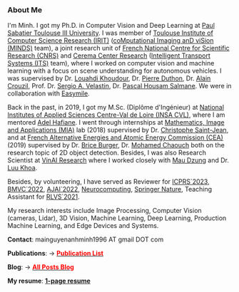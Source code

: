 ### About Me

I'm Minh. I got my Ph.D. in Computer Vision and Deep Learning at [Paul Sabatier Toulouse III University](https://www.univ-tlse3.fr/english-version). I was member of [Toulouse Institute of Computer Science Research (IRIT)](https://www.irit.fr/) ([coMputational Imaging anD viSion (MINDS)](https://www.irit.fr/en/departement/dep-signals-and-images/minds-team/) team), a joint research unit of [French National Centre for Scientific Research (CNRS)](https://www.cnrs.fr/en) and [Cerema Center Research](https://www.cerema.fr/en) ([Intelligent Transport Systems (ITS)](https://www.cerema.fr/en/innovation-recherche/recherche/equipes/its-intelligent-transport-systems-towards-greater-safety-and) team), where I worked on computer vision and machine learning with a focus on scene understanding for autonomous vehicles. I was supervised by Dr. [Louahdi Khoudour](https://www.researchgate.net/profile/Louahdi-Khoudour), Dr. [Pierre Duthon](https://www.researchgate.net/profile/Pierre-Duthon), Dr. [Alain Crouzil](https://www.irit.fr/~Alain.Crouzil/), Prof. Dr. [Sergio A. Velastin](https://scholar.google.com/citations?user=FsE86kwAAAAJ&hl=en), Dr. [Pascal Housam Salmane](https://scholar.google.fr/citations?hl=fr&user=yvLitLEAAAAJ&view_op=list_works&sortby=pubdate). We were in collaboration with [Easymile](https://easymile.com/).

Back in the past, in 2019, I got my M.Sc. (Diplôme d'Ingénieur) at [National Institutes of Applied Sciences Centre-Val de Loire (INSA CVL)](https://www.groupe-insa.fr/en), where I am mentored [Adel Hafiane](https://scholar.google.fr/citations?hl=fr&user=-N_BN4kAAAAJ&view_op=list_works&sortby=pubdate). I went through internships at [Mathematics, Image and Applications (MIA)](http://mia.univ-larochelle.fr/) lab (2018) supervised by Dr. [Christophe Saint-Jean](https://scholar.google.com/citations?user=qUEKhMUAAAAJ&hl=en), and at [French Alternative Energies and Atomic Energy Commission (CEA)](https://kalisteo.cea.fr/index.php/ai/) (2019) supervised by Dr. [Brice Burger](http://brice.burger.pagesperso-orange.fr/PageDaccueil.html?lang=en), Dr. [Mohamed Chaouch](https://www.researchgate.net/profile/Mohamed-Chaouch-2) both on the research topic of 2D object detection. Besides, I was also Research Scientist at [VinAI Research](https://www.vinai.io/) where I worked closely with [Mau Dzung](https://github.com/maudzung) and Dr. [Luu Khoa](https://scholar.google.com/citations?user=JPAl8-gAAAAJ&hl=en).

Besides, by volunteering, I have served as Reviewer for  [ICPRS\`2023](http://www.icprs.org/), [BMVC\`2022](https://bmvc2022.org/people/reviewers/), [AJAI\`2022](/docs/Certificate_for_Reviewer.pdf), [Neurocomputing](https://www.sciencedirect.com/journal/neurocomputing), [Springer Nature](https://www.springernature.com/gp), Teaching Assistant for [RLVS\`2021](https://rl-vs.github.io/rlvs2021/index.html#teaching-assistants).

My research interests include Image Processing, Computer Vision (cameras, Lidar), 3D Vision, Machine Learning, Deep Learning, Production Machine Learning, and Edge Devices and Systems.

**Contact**: mainguyenanhminh1996 AT gmail DOT com

**Publications**: &rarr; <a href="./publications.html"><span style="color:red"><b>Publication List</b></span></a>

**Blog**: &rarr; <a href="./blog.html"><span style="color:red"><b>All Posts Blog</b></span></a>

**My resume**: **[1-page resume](/docs/cv_Nguyen_Anh_Minh_MAI.pdf)**